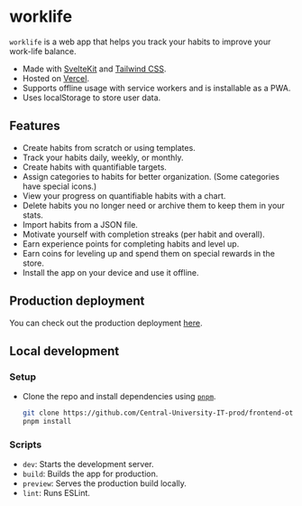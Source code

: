# worklife

`worklife` is a web app that helps you track your habits to improve your work-life balance.

- Made with [SvelteKit](https://kit.svelte.dev) and [Tailwind CSS](https://tailwindcss.com).
- Hosted on [Vercel](https://vercel.com).
- Supports offline usage with service workers and is installable as a PWA.
- Uses localStorage to store user data.

## Features

- Create habits from scratch or using templates.
- Track your habits daily, weekly, or monthly.
- Create habits with quantifiable targets.
- Assign categories to habits for better organization. (Some categories have special icons.)
- View your progress on quantifiable habits with a chart.
- Delete habits you no longer need or archive them to keep them in your stats.
- Import habits from a JSON file.
- Motivate yourself with completion streaks (per habit and overall).
- Earn experience points for completing habits and level up.
- Earn coins for leveling up and spend them on special rewards in the store.
- Install the app on your device and use it offline.

## Production deployment

You can check out the production deployment [here](https://prod.otomir23.me/).

## Local development

### Setup
- Clone the repo and install dependencies using [`pnpm`](https://pnpm.io).
  ```bash
  git clone https://github.com/Central-University-IT-prod/frontend-otomir23
  pnpm install
  ```

### Scripts

- `dev`: Starts the development server.
- `build`: Builds the app for production.
- `preview`: Serves the production build locally.
- `lint`: Runs ESLint.